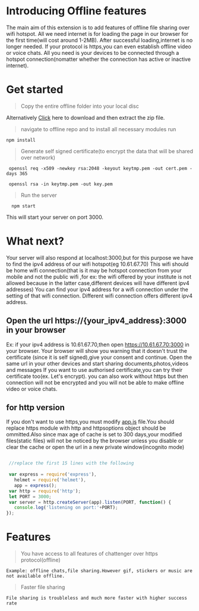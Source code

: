# Introducing Offline features

The main aim of this extension is to add features of offline file sharing over wifi hotspot.
All we need internet is for loading the page in our browser for the first time(will cost around 1-2MB).
After successful loading,internet is no longer needed.
If your protocol is https,you can even establish offline video or voice chats.
All you need is your devices to be connected through a hotspot connection(nomatter whether the connection has active or inactive internet).

# Get started

> Copy the entire offline folder into your local disc

 Alternatively <a href="https://downgit.github.io/#/home?url=https://github.com/kanhaiya-2000/Chattenger/tree/master/offline" download>Click</a> here to download and then extract the zip file.

> navigate to offline repo and to install all necessary modules run 
    
    npm install
    
> Generate self signed certificate(to encrypt the data that will be shared over network)

     openssl req -x509 -newkey rsa:2048 -keyout keytmp.pem -out cert.pem -days 365
    
     openssl rsa -in keytmp.pem -out key.pem
     
> Run the server 
      
      npm start
      
 This will start your server on port 3000.
 
 # What next?
   
   Your server will also respond at localhost:3000,but for this purpose we have to find the ipv4 address of our wifi hotspot(eg 10.61.67.70)
   This wifi should be home wifi connection(that is it may be hotspot connection from your mobile
   and not the public wifi ,for ex: the wifi offered by your institute is not allowed 
   because in the latter case,different devices will have different ipv4 addresses)
   You can find your ipv4 address for a wifi connection under the setting of that wifi connection.
   Different wifi connection offers different ipv4 address.
   
 ## Open the url https://{your_ipv4_address}:3000 in your browser
 Ex: if your ipv4 address is 10.61.67.70,then open https://10.61.67.70:3000 in your browser.
 Your browser will show you warning that it doesn't trust the certificate (since it is self signed),give your consent and continue.
 Open the same url in your other devices and start sharing documents,photos,videos and messages
 If you want to use authorised certificate,you can try their certificate too(ex. Let's encrypt).
 you can also work without https but then connection will not be encrypted and you will not be able to make offline video or voice chats.
 
## for http version
 If you don't want to use https,you must modify <a href="app.js">app.js</a> file.You should replace https module with http and httpsoptions object should be ommitted.Also since max age of cache is set to 300 days,your modified files(static files) will not be noticed by the browser unless you disable or clear the cache or open the url in a new private window(incognito mode)
 
```js

 //replace the first 15 lines with the following
 
 var express = require('express'), 
   helmet = require('helmet'),   
   app = express();   
 var http = require('http'); 
 let PORT = 3000; 
 var server = http.createServer(app).listen(PORT, function() { 
   console.log('listening on port:'+PORT);
});

```
# Features
> You have access to all features of chattenger over https protocol(offline)

    Example: offline chats,file sharing.However gif, stickers or music are not available offline.

>Faster file sharing

    File sharing is troubleless and much more faster with higher success rate
